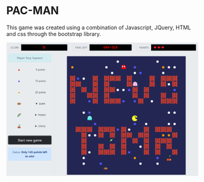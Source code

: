 # PAC-MAN
This game was created using a combination of Javascript, JQuery, HTML and css through the bootstrap library.


![The-game](https://github.com/nevoit/PAC-MAN/blob/master/intro.png?raw=true)
